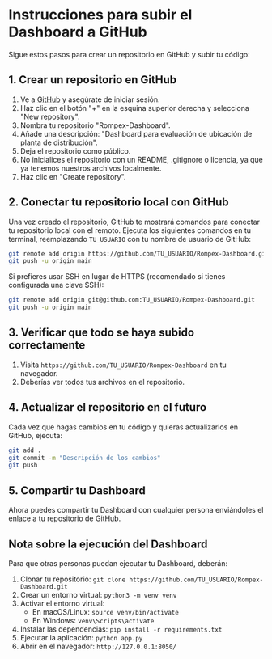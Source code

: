 # Instrucciones para subir el Dashboard a GitHub

Sigue estos pasos para crear un repositorio en GitHub y subir tu código:

## 1. Crear un repositorio en GitHub

1. Ve a [GitHub](https://github.com/) y asegúrate de iniciar sesión.
2. Haz clic en el botón "+" en la esquina superior derecha y selecciona "New repository".
3. Nombra tu repositorio "Rompex-Dashboard".
4. Añade una descripción: "Dashboard para evaluación de ubicación de planta de distribución".
5. Deja el repositorio como público.
6. No inicialices el repositorio con un README, .gitignore o licencia, ya que ya tenemos nuestros archivos localmente.
7. Haz clic en "Create repository".

## 2. Conectar tu repositorio local con GitHub

Una vez creado el repositorio, GitHub te mostrará comandos para conectar tu repositorio local con el remoto. Ejecuta los siguientes comandos en tu terminal, reemplazando `TU_USUARIO` con tu nombre de usuario de GitHub:

```bash
git remote add origin https://github.com/TU_USUARIO/Rompex-Dashboard.git
git push -u origin main
```

Si prefieres usar SSH en lugar de HTTPS (recomendado si tienes configurada una clave SSH):

```bash
git remote add origin git@github.com:TU_USUARIO/Rompex-Dashboard.git
git push -u origin main
```

## 3. Verificar que todo se haya subido correctamente

1. Visita `https://github.com/TU_USUARIO/Rompex-Dashboard` en tu navegador.
2. Deberías ver todos tus archivos en el repositorio.

## 4. Actualizar el repositorio en el futuro

Cada vez que hagas cambios en tu código y quieras actualizarlos en GitHub, ejecuta:

```bash
git add .
git commit -m "Descripción de los cambios"
git push
```

## 5. Compartir tu Dashboard

Ahora puedes compartir tu Dashboard con cualquier persona enviándoles el enlace a tu repositorio de GitHub.

## Nota sobre la ejecución del Dashboard

Para que otras personas puedan ejecutar tu Dashboard, deberán:

1. Clonar tu repositorio: `git clone https://github.com/TU_USUARIO/Rompex-Dashboard.git`
2. Crear un entorno virtual: `python3 -m venv venv`
3. Activar el entorno virtual:
   - En macOS/Linux: `source venv/bin/activate`
   - En Windows: `venv\Scripts\activate`
4. Instalar las dependencias: `pip install -r requirements.txt`
5. Ejecutar la aplicación: `python app.py`
6. Abrir en el navegador: `http://127.0.0.1:8050/` 